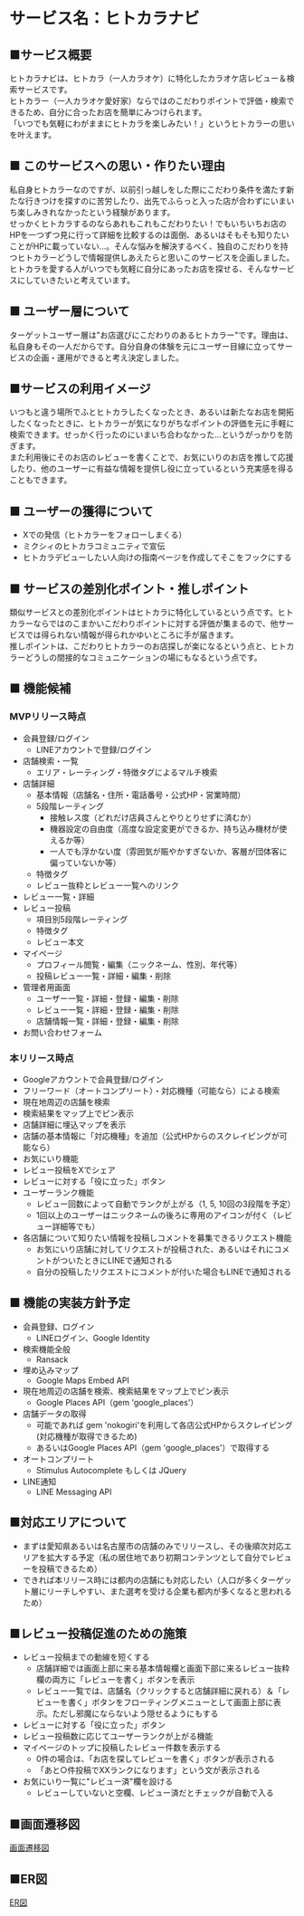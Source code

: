 # サービス名：ヒトカラナビ

## ■サービス概要
ヒトカラナビは、ヒトカラ（一人カラオケ）に特化したカラオケ店レビュー＆検索サービスです。  
ヒトカラー（一人カラオケ愛好家）ならではのこだわりポイントで評価・検索できるため、自分に合ったお店を簡単にみつけられます。  
「いつでも気軽にわがままにヒトカラを楽しみたい！」というヒトカラーの思いを叶えます。

## ■ このサービスへの思い・作りたい理由
私自身ヒトカラーなのですが、以前引っ越しをした際にこだわり条件を満たす新たな行きつけを探すのに苦労したり、出先でふらっと入った店が合わずにいまいち楽しみきれなかったという経験があります。  
せっかくヒトカラするのならあれもこれもこだわりたい！でもいちいちお店のHPを一つずつ見に行って詳細を比較するのは面倒、あるいはそもそも知りたいことがHPに載っていない…。そんな悩みを解決するべく、独自のこだわりを持つヒトカラーどうしで情報提供しあえたらと思いこのサービスを企画しました。  
ヒトカラを愛する人がいつでも気軽に自分にあったお店を探せる、そんなサービスにしていきたいと考えています。

## ■ ユーザー層について
ターゲットユーザー層は"お店選びにこだわりのあるヒトカラー"です。理由は、私自身もその一人だからです。自分自身の体験を元にユーザー目線に立ってサービスの企画・運用ができると考え決定しました。

## ■サービスの利用イメージ
いつもと違う場所でふとヒトカラしたくなったとき、あるいは新たなお店を開拓したくなったときに、ヒトカラーが気になりがちなポイントの評価を元に手軽に検索できます。せっかく行ったのにいまいち合わなかった…というがっかりを防ぎます。  
また利用後にそのお店のレビューを書くことで、お気にいりのお店を推して応援したり、他のユーザーに有益な情報を提供し役に立っているという充実感を得ることもできます。

## ■ ユーザーの獲得について
- Xでの発信（ヒトカラーをフォローしまくる）
- ミクシィのヒトカラコミュニティで宣伝
- ヒトカラデビューしたい人向けの指南ページを作成してそこをフックにする

## ■ サービスの差別化ポイント・推しポイント
類似サービスとの差別化ポイントはヒトカラに特化しているという点です。ヒトカラーならではのこまかいこだわりポイントに対する評価が集まるので、他サービスでは得られない情報が得られかゆいところに手が届きます。  
推しポイントは、こだわりヒトカラーのお店探しが楽になるという点と、ヒトカラーどうしの間接的なコミュニケーションの場にもなるという点です。

## ■ 機能候補
### MVPリリース時点
  - 会員登録/ログイン
    - LINEアカウントで登録/ログイン
  - 店舗検索・一覧
    - エリア・レーティング・特徴タグによるマルチ検索
  - 店舗詳細
    - 基本情報（店舗名・住所・電話番号・公式HP・営業時間）
    - 5段階レーティング
      - 接触レス度（どれだけ店員さんとやりとりせずに済むか）
      - 機器設定の自由度（高度な設定変更ができるか、持ち込み機材が使えるか等）
      - 一人でも浮かない度（雰囲気が賑やかすぎないか、客層が団体客に偏っていないか等）
    - 特徴タグ
    - レビュー抜粋とレビュー一覧へのリンク
  - レビュー一覧・詳細
  - レビュー投稿
    - 項目別5段階レーティング
    - 特徴タグ
    - レビュー本文
  - マイページ
    - プロフィール閲覧・編集（ニックネーム、性別、年代等）
    - 投稿レビュー一覧・詳細・編集・削除
  - 管理者用画面
    - ユーザー一覧・詳細・登録・編集・削除
    - レビュー一覧・詳細・登録・編集・削除
    - 店舗情報一覧・詳細・登録・編集・削除
  - お問い合わせフォーム

### 本リリース時点
  - Googleアカウントで会員登録/ログイン
  - フリーワード（オートコンプリート）・対応機種（可能なら）による検索
  - 現在地周辺の店舗を検索
  - 検索結果をマップ上でピン表示
  - 店舗詳細に埋込マップを表示
  - 店舗の基本情報に「対応機種」を追加（公式HPからのスクレイピングが可能なら）
  - お気にいり機能
  - レビュー投稿をXでシェア
  - レビューに対する「役に立った」ボタン
  - ユーザーランク機能
    - レビュー回数によって自動でランクが上がる（1, 5, 10回の3段階を予定）
    - 1回以上のユーザーはニックネームの後ろに専用のアイコンが付く（レビュー詳細等でも）
  - 各店舗について知りたい情報を投稿しコメントを募集できるリクエスト機能
    - お気にいり店舗に対してリクエストが投稿された、あるいはそれにコメントがついたときにLINEで通知される
    - 自分の投稿したリクエストにコメントが付いた場合もLINEで通知される

## ■ 機能の実装方針予定
- 会員登録、ログイン
  - LINEログイン、Google Identity
- 検索機能全般
  - Ransack
- 埋め込みマップ
  - Google Maps Embed API
- 現在地周辺の店舗を検索、検索結果をマップ上でピン表示
  - Google Places API（gem 'google_places'）
- 店舗データの取得
  - 可能であれば gem 'nokogiri'を利用して各店公式HPからスクレイピング(対応機種が取得できるため)
  - あるいはGoogle Places API（gem 'google_places'）で取得する
- オートコンプリート
  - Stimulus Autocomplete もしくは JQuery
- LINE通知
  - LINE Messaging API

## ■対応エリアについて
  - まずは愛知県あるいは名古屋市の店舗のみでリリースし、その後順次対応エリアを拡大する予定（私の居住地であり初期コンテンツとして自分でレビューを投稿できるため）
- できれば本リリース時には都内の店舗にも対応したい（人口が多くターゲット層にリーチしやすい、また選考を受ける企業も都内が多くなると思われるため）

## ■レビュー投稿促進のための施策
- レビュー投稿までの動線を短くする
  - 店舗詳細では画面上部に来る基本情報欄と画面下部に来るレビュー抜粋欄の両方に「レビューを書く」ボタンを表示
  - レビュー一覧では、店舗名（クリックすると店舗詳細に戻れる）＆「レビューを書く」ボタンをフローティングメニューとして画面上部に表示。ただし邪魔にならないよう隠せるようにもする
- レビューに対する「役に立った」ボタン
- レビュー投稿数に応じてユーザーランクが上がる機能
- マイページのトップに投稿したレビュー件数を表示する
  - 0件の場合は、「お店を探してレビューを書く」ボタンが表示される
  - 「あと○件投稿でXXランクになります」という文が表示される
- お気にいり一覧に"レビュー済"欄を設ける
  - レビューしていないと空欄、レビュー済だとチェックが自動で入る

## ■画面遷移図
[画面遷移図](https://www.figma.com/file/9mpkbZfwNfXZhgjp0fEKzK/hitokara_navi%E7%94%BB%E9%9D%A2%E9%81%B7%E7%A7%BB%E5%9B%B3?type=design&mode=design&t=pDeXow1WNhDTFOXo-1)

## ■ER図
[ER図](https://gyazo.com/5449c9f4113920494236eb63cafead69)